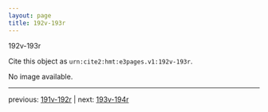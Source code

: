 ```yaml
---
layout: page
title: 192v-193r
---
```


192v-193r

Cite this object as `urn:cite2:hmt:e3pages.v1:192v-193r`.

No image available. 



---

previous: [191v-192r](../191v-192r/) | next: [193v-194r](../193v-194r/)